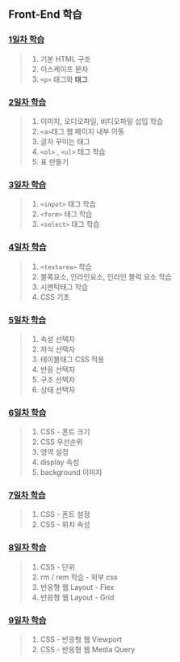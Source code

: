 ## Front-End 학습

### [1일차 학습](https://github.com/LegdayDev/Frontend-Study/blob/master/resources/md/day01.md)
> 1. 기본 HTML 구조
> 2. 이스케이프 문자
> 3. `<p>` 태그와 <a>태그

### [2일차 학습](https://github.com/LegdayDev/Frontend-Study/blob/master/resources/md/day02.md)
> 1. 이미지, 오디오파일, 비디오파일 삽입 학습
> 2. `<a>`태그 웹 페이지 내부 이동
> 3. 글자 꾸미는 태그
> 4. `<ol>` , `<ul>` 태그 학습
> 5. 표 만들기

### [3일차 학습](https://github.com/LegdayDev/Frontend-Study/blob/master/resources/md/day03.md)
> 1. `<input>` 태그 학습
> 2. `<form>` 태그 학습
> 3. `<select>` 태그 학습

### [4일차 학습](https://github.com/LegdayDev/Frontend-Study/blob/master/resources/md/day04.md)
> 1. `<textarea>` 학습
> 2. 블록요소, 인라인요소, 인라인 블럭 요소 학습
> 3. 시멘틱태그 학습
> 4. CSS 기초

### [5일차 학습](https://github.com/LegdayDev/Frontend-Study/blob/master/resources/md/day05.md)
> 1. 속성 선택자
> 2. 자식 선택자
> 3. 테이블태그 CSS 적용
> 4. 반응 선택자
> 5. 구조 선택자
> 6. 상태 선택자

### [6일차 학습](https://github.com/LegdayDev/Frontend-Study/blob/master/resources/md/day06.md)
> 1. CSS - 폰트 크기
> 2. CSS 우선순위
> 3. 영역 설정
> 4. display 속성
> 5. background 이미지

### [7일차 학습](https://github.com/LegdayDev/Frontend-Study/blob/master/resources/md/day07.md)
> 1. CSS - 폰트 설정
> 2. CSS - 위치 속성

### [8일차 학습](https://github.com/LegdayDev/Frontend-Study/blob/master/resources/md/day08.md)
> 1. CSS - 단위
> 2. rm / rem 학습 - 외부 css
> 3. 반응형 웹 Layout - Flex
> 4. 반응형 웹 Layout - Grid

### [9일차 학습](https://github.com/LegdayDev/Frontend-Study/blob/master/resources/md/day09.md)
> 1. CSS - 반응형 웹 Viewport
> 2. CSS - 반응형 웹 Media Query